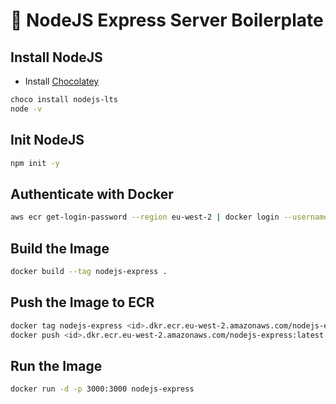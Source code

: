 # 🚀 NodeJS Express Server Boilerplate

## Install NodeJS
- Install [Chocolatey](https://chocolatey.org/install)
```bash
choco install nodejs-lts
node -v
```

## Init NodeJS

```bash
npm init -y
```

## Authenticate with Docker

```bash
aws ecr get-login-password --region eu-west-2 | docker login --username AWS --password-stdin <id>.dkr.ecr.eu-west-2.amazonaws.com
```

## Build the Image

```bash
docker build --tag nodejs-express .
```

## Push the Image to ECR

```bash
docker tag nodejs-express <id>.dkr.ecr.eu-west-2.amazonaws.com/nodejs-express:latest
docker push <id>.dkr.ecr.eu-west-2.amazonaws.com/nodejs-express:latest
```

## Run the Image

```bash
docker run -d -p 3000:3000 nodejs-express
```
